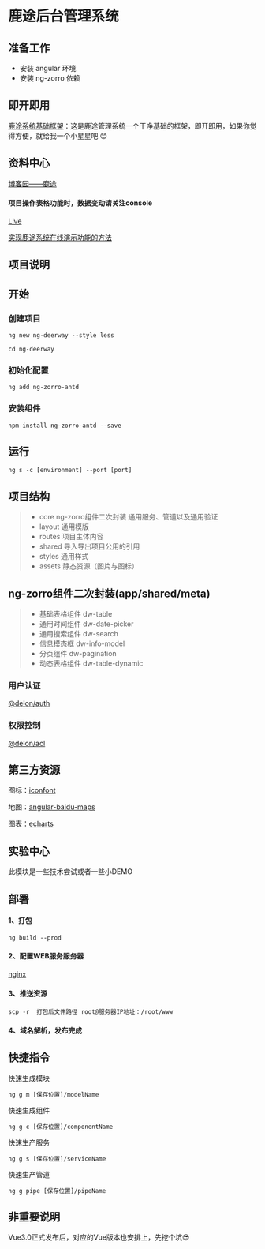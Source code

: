# 鹿途后台管理系统
## 准备工作
* 安装 angular 环境
* 安装 ng-zorro 依赖
## 即开即用
[鹿途系统基础框架](https://github.com/ZhouRenYou/ng-project)：这是鹿途管理系统一个干净基础的框架，即开即用，如果你觉得方便，就给我一个小星星吧 😊
## 资料中心

[博客园——鹿途](https://www.cnblogs.com/zry2510/category/1096539.html)

#### 项目操作表格功能时，数据变动请关注console

[Live](https://zhourenyou.github.io/web-deerway/) 

[实现鹿途系统在线演示功能的方法](https://www.zhourenyou.com/2019/03/25/ng-page/#more)

## 项目说明

## 开始

### 创建项目
`
ng new ng-deerway --style less
`

`
cd ng-deerway
`
### 初始化配置
`
ng add ng-zorro-antd
`
### 安装组件   
`
npm install ng-zorro-antd --save
`
## 运行

`ng s -c [environment] --port [port]`

## 项目结构

> * core ng-zorro组件二次封装 通用服务、管道以及通用验证
> * layout   通用模版
> * routes   项目主体内容
> * shared   导入导出项目公用的引用
> * styles   通用样式
> * assets   静态资源（图片与图标）

## ng-zorro组件二次封装(app/shared/meta)
> * 基础表格组件 dw-table
> * 通用时间组件 dw-date-picker
> * 通用搜索组件 dw-search
> * 信息模态框 dw-info-model
> * 分页组件 dw-pagination
> * 动态表格组件 dw-table-dynamic

### 用户认证

[@delon/auth](https://ng-alain.com/auth/getting-started)

### 权限控制

[@delon/acl](https://ng-alain.com/acl/getting-started/zh)

## 第三方资源

图标：[iconfont](http://iconfont.cn)

地图：[angular-baidu-maps](https://github.com/cipchk/angular-baidu-maps)

图表：[echarts](http://echarts.baidu.com/index.html)

## 实验中心

此模块是一些技术尝试或者一些小DEMO

## 部署

#### 1、打包
`
ng build --prod
`
#### 2、配置WEB服务服务器
[nginx](http://www.nginx.cn/doc/)

#### 3、推送资源

`
scp -r  打包后文件路径 root@服务器IP地址：/root/www
`
#### 4、域名解析，发布完成

## 快捷指令

快速生成模块

`
ng g m [保存位置]/modelName
`

快速生成组件

`
ng g c [保存位置]/componentName
`

快速生产服务

`
ng g s [保存位置]/serviceName
`

快速生产管道

`
ng g pipe [保存位置]/pipeName
`
## 非重要说明

Vue3.0正式发布后，对应的Vue版本也安排上，先挖个坑😎

